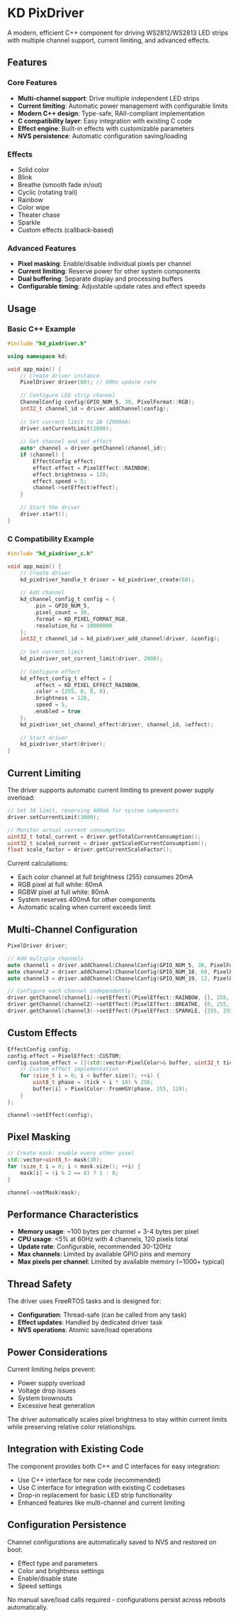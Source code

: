 # KD PixDriver

A modern, efficient C++ component for driving WS2812/WS2813 LED strips with multiple channel support, current limiting, and advanced effects.

## Features

### Core Features
- **Multi-channel support**: Drive multiple independent LED strips
- **Current limiting**: Automatic power management with configurable limits
- **Modern C++ design**: Type-safe, RAII-compliant implementation
- **C compatibility layer**: Easy integration with existing C code
- **Effect engine**: Built-in effects with customizable parameters
- **NVS persistence**: Automatic configuration saving/loading

### Effects
- Solid color
- Blink
- Breathe (smooth fade in/out)
- Cyclic (rotating trail)
- Rainbow
- Color wipe
- Theater chase
- Sparkle
- Custom effects (callback-based)

### Advanced Features
- **Pixel masking**: Enable/disable individual pixels per channel
- **Current limiting**: Reserve power for other system components
- **Dual buffering**: Separate display and processing buffers
- **Configurable timing**: Adjustable update rates and effect speeds

## Usage

### Basic C++ Example

```cpp
#include "kd_pixdriver.h"

using namespace kd;

void app_main() {
    // Create driver instance
    PixelDriver driver(60); // 60Hz update rate
    
    // Configure LED strip channel
    ChannelConfig config(GPIO_NUM_5, 30, PixelFormat::RGB);
    int32_t channel_id = driver.addChannel(config);
    
    // Set current limit to 2A (2000mA)
    driver.setCurrentLimit(2000);
    
    // Get channel and set effect
    auto* channel = driver.getChannel(channel_id);
    if (channel) {
        EffectConfig effect;
        effect.effect = PixelEffect::RAINBOW;
        effect.brightness = 128;
        effect.speed = 5;
        channel->setEffect(effect);
    }
    
    // Start the driver
    driver.start();
}
```

### C Compatibility Example

```c
#include "kd_pixdriver_c.h"

void app_main() {
    // Create driver
    kd_pixdriver_handle_t driver = kd_pixdriver_create(60);
    
    // Add channel
    kd_channel_config_t config = {
        .pin = GPIO_NUM_5,
        .pixel_count = 30,
        .format = KD_PIXEL_FORMAT_RGB,
        .resolution_hz = 10000000
    };
    int32_t channel_id = kd_pixdriver_add_channel(driver, &config);
    
    // Set current limit
    kd_pixdriver_set_current_limit(driver, 2000);
    
    // Configure effect
    kd_effect_config_t effect = {
        .effect = KD_PIXEL_EFFECT_RAINBOW,
        .color = {255, 0, 0, 0},
        .brightness = 128,
        .speed = 5,
        .enabled = true
    };
    kd_pixdriver_set_channel_effect(driver, channel_id, &effect);
    
    // Start driver
    kd_pixdriver_start(driver);
}
```

## Current Limiting

The driver supports automatic current limiting to prevent power supply overload:

```cpp
// Set 3A limit, reserving 400mA for system components
driver.setCurrentLimit(3000);

// Monitor actual current consumption
uint32_t total_current = driver.getTotalCurrentConsumption();
uint32_t scaled_current = driver.getScaledCurrentConsumption();
float scale_factor = driver.getCurrentScaleFactor();
```

Current calculations:
- Each color channel at full brightness (255) consumes 20mA
- RGB pixel at full white: 60mA
- RGBW pixel at full white: 80mA
- System reserves 400mA for other components
- Automatic scaling when current exceeds limit

## Multi-Channel Configuration

```cpp
PixelDriver driver;

// Add multiple channels
auto channel1 = driver.addChannel(ChannelConfig(GPIO_NUM_5, 30, PixelFormat::RGB));
auto channel2 = driver.addChannel(ChannelConfig(GPIO_NUM_18, 60, PixelFormat::RGBW));
auto channel3 = driver.addChannel(ChannelConfig(GPIO_NUM_19, 12, PixelFormat::RGB));

// Configure each channel independently
driver.getChannel(channel1)->setEffect({PixelEffect::RAINBOW, {}, 255, 7, true});
driver.getChannel(channel2)->setEffect({PixelEffect::BREATHE, {0, 255, 0}, 128, 3, true});
driver.getChannel(channel3)->setEffect({PixelEffect::SPARKLE, {255, 255, 255}, 200, 8, true});
```

## Custom Effects

```cpp
EffectConfig config;
config.effect = PixelEffect::CUSTOM;
config.custom_effect = [](std::vector<PixelColor>& buffer, uint32_t tick) {
    // Custom effect implementation
    for (size_t i = 0; i < buffer.size(); ++i) {
        uint8_t phase = (tick + i * 10) % 256;
        buffer[i] = PixelColor::fromHSV(phase, 255, 128);
    }
};

channel->setEffect(config);
```

## Pixel Masking

```cpp
// Create mask: enable every other pixel
std::vector<uint8_t> mask(30);
for (size_t i = 0; i < mask.size(); ++i) {
    mask[i] = (i % 2 == 0) ? 1 : 0;
}

channel->setMask(mask);
```

## Performance Characteristics

- **Memory usage**: ~100 bytes per channel + 3-4 bytes per pixel
- **CPU usage**: <5% at 60Hz with 4 channels, 120 pixels total
- **Update rate**: Configurable, recommended 30-120Hz
- **Max channels**: Limited by available GPIO pins and memory
- **Max pixels per channel**: Limited by available memory (~1000+ typical)

## Thread Safety

The driver uses FreeRTOS tasks and is designed for:
- **Configuration**: Thread-safe (can be called from any task)
- **Effect updates**: Handled by dedicated driver task
- **NVS operations**: Atomic save/load operations

## Power Considerations

Current limiting helps prevent:
- Power supply overload
- Voltage drop issues  
- System brownouts
- Excessive heat generation

The driver automatically scales pixel brightness to stay within current limits while preserving relative color relationships.

## Integration with Existing Code

The component provides both C++ and C interfaces for easy integration:
- Use C++ interface for new code (recommended)
- Use C interface for integration with existing C codebases
- Drop-in replacement for basic LED strip functionality
- Enhanced features like multi-channel and current limiting

## Configuration Persistence

Channel configurations are automatically saved to NVS and restored on boot:
- Effect type and parameters
- Color and brightness settings
- Enable/disable state
- Speed settings

No manual save/load calls required - configurations persist across reboots automatically.
